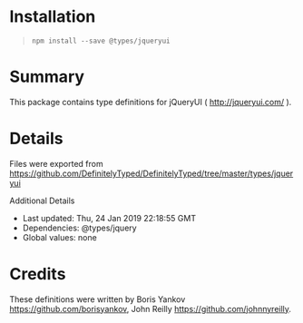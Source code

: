 # Installation
> `npm install --save @types/jqueryui`

# Summary
This package contains type definitions for jQueryUI ( http://jqueryui.com/ ).

# Details
Files were exported from https://github.com/DefinitelyTyped/DefinitelyTyped/tree/master/types/jqueryui

Additional Details
 * Last updated: Thu, 24 Jan 2019 22:18:55 GMT
 * Dependencies: @types/jquery
 * Global values: none

# Credits
These definitions were written by Boris Yankov <https://github.com/borisyankov>, John Reilly <https://github.com/johnnyreilly>.
